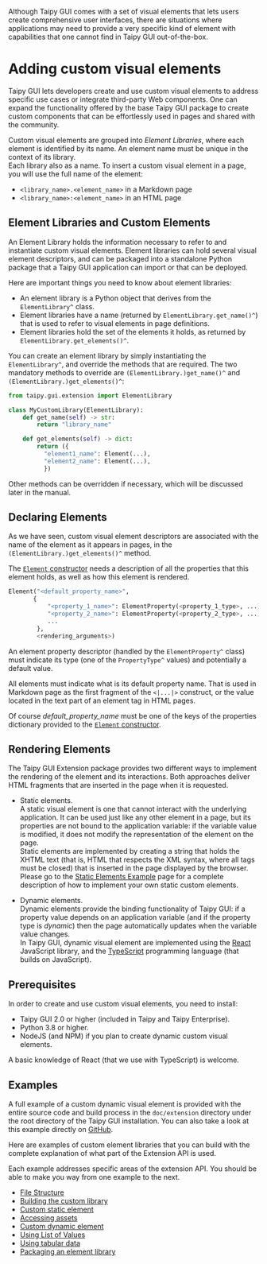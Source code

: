 Although Taipy GUI comes with a set of visual elements that lets users create comprehensive
user interfaces, there are situations where applications may need to provide a very specific
kind of element with capabilities that one cannot find in Taipy GUI out-of-the-box.

# Adding custom visual elements

Taipy GUI lets developers create and use custom visual elements to address specific use
cases or integrate third-party Web components. One can expand the functionality
offered by the base Taipy GUI package to create custom components that can be
effortlessly used in pages and shared with the community.

Custom visual elements are grouped into *Element Libraries*, where each element is identified
by its name. An element name must be unique in the context of its library.<br/>
Each library also as a name. To insert a custom visual element in a page, you will use
the full name of the element:

- `<library_name>.<element_name>` in a Markdown page
- `<library_name>:<element_name>` in an HTML page

## Element Libraries and Custom Elements

An Element Library  holds the information necessary to refer to and instantiate custom visual elements. Element libraries can hold several visual element descriptors, and can be packaged
into a standalone Python package that a Taipy GUI application can import or that can be
deployed.

Here are important things you need to know about element libraries:

- An element library is a Python object that derives from the `ElementLibrary^` class. 
- Element libraries have a name (returned by `ElementLibrary.get_name()^`) that is
  used to refer to visual elements in page definitions.
- Element libraries hold the set of the elements it holds, as returned by
  `ElementLibrary.get_elements()^`.

You can create an element library by simply instantiating the `ElementLibrary^`, and override the methods that are required. The two mandatory methods to override are
`(ElementLibrary.)get_name()^` and `(ElementLibrary.)get_elements()^`: 

```py
from taipy.gui.extension import ElementLibrary

class MyCustomLibrary(ElementLibrary):
    def get_name(self) -> str:
        return "library_name"

    def get_elements(self) -> dict:
        return ({
          "element1_name": Element(...),
          "element2_name": Element(...),
          })
```

Other methods can be overridden if necessary, which will be discussed later in the manual.

## Declaring Elements

As we have seen, custom visual element descriptors are associated with the name of
the element as it appears in pages, in the `(ElementLibrary.)get_elements()^` method.

The [`Element` constructor](Element.__init__()^) needs a description of all the properties
that this element holds, as well as how this element is rendered.

```py
Element("<default_property_name>",
       {
           "<property_1_name>": ElementProperty(<property_1_type>, ...),
           "<property_2_name>": ElementProperty(<property_2_type>, ...),
           ...
        },
        <rendering_arguments>)
```

An element property descriptor (handled by the `ElementProperty^` class) must
indicate its type (one of the `PropertyType^` values) and potentially a default
value.

All elements must indicate what is its default property name. That is used in Markdown
page as the first fragment of the `<|...|>` construct, or the value located in the
text part of an element tag in HTML pages.

Of course *default_property_name* must be one of the keys of the properties dictionary
provided to the [`Element` constructor](Element.__init__()^).

## Rendering Elements

The Taipy GUI Extension package provides two different ways to implement the rendering
of the element and its interactions. Both approaches deliver HTML fragments that are
inserted in the page when it is requested.

- Static elements.<br/>
  A static visual element is one that cannot interact with the underlying application.
  It can be used just like any other element in a page, but its properties are not
  bound to the application variable: if the variable value is modified, it does not
  modify the representation of the element on the page.<br/>
  Static elements are implemented by creating a string that holds the XHTML text (that is,
  HTML that respects the XML syntax, where all tags must be closed) that is inserted in
  the page displayed by the browser.<br/>
  Please go to the [Static Elements Example](extension_static_element.md) page for
  a complete description of how to implement your own static custom elements.

- Dynamic elements.<br/>
  Dynamic elements provide the binding functionality of Taipy GUI: if a property value
  depends on an application variable (and if the property type is *dynamic*) then the
  page automatically updates when the variable value changes.<br/>
  In Taipy GUI, dynamic visual element are implemented using the
  [React](https://reactjs.org/) JavaScript library, and the
  [TypeScript](https://www.typescriptlang.org/) programming language (that builds on
  JavaScript).

## Prerequisites

In order to create and use custom visual elements, you need to install:

- Taipy GUI 2.0 or higher (included in Taipy and Taipy Enterprise).
- Python 3.8 or higher.
- NodeJS (and NPM) if you plan to create dynamic custom visual elements.

A basic knowledge of React (that we use with TypeScript) is welcome.

## Examples

A full example of a custom dynamic visual element is provided with the entire
source code and build process in the `doc/extension` directory under the root
directory of the Taipy GUI installation. You can also take a look at this
example directly on
[GitHub](https://github.com/Avaiga/taipy-gui/tree/develop/doc/extension).

Here are examples of custom element libraries that you can build with the
complete explanation of what part of the Extension API is used.

Each example addresses specific areas of the extension API. You should be able to
make you way from one example to the next.

- [File Structure](extension_file_structure.md)
- [Building the custom library](extension_build_library.md)
- [Custom static element](extension_static_element.md)
- [Accessing assets](extension_assets.md)
- [Custom dynamic element](extension_dynamic_element.md)
- [Using List of Values](extension_list_of_values.md)
- [Using tabular data](extension_data.md)
- [Packaging an element library](extension_packaging.md)
